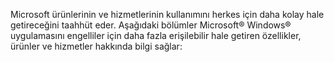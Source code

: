 Microsoft ürünlerinin ve hizmetlerinin kullanımını herkes için daha kolay hale getireceğini taahhüt eder. Aşağıdaki bölümler Microsoft® Windows® uygulamasını engelliler için daha fazla erişilebilir hale getiren özellikler, ürünler ve hizmetler hakkında bilgi sağlar: